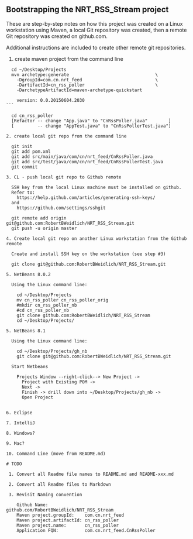 ## Bootstrapping the NRT_RSS_Stream project


These are step-by-step notes on how this project was created on a Linux
workstation using Maven, a local Git repository was created, then a
remote Git repository was created on github.com.

Additional instructions are included to create other remote git repositories.

1. create maven project from the command line

````
  cd ~/Desktop/Projects
  mvn archetype:generate                                 \
    -DgroupId=com.cn.nrt_feed                            \
    -DartifactId=cn_rss_poller                           \
    -DarchetypeArtifactId=maven-archetype-quickstart

    version: 0.0.20150604.2030
```

  cd cn_rss_poller
  [Refactor -- change "App.java" to "CnRssPoller.java"        ]
  [         -- change "AppTest.java" to "CnRssPollerTest.java"]

2. create local git repo from the command line

  git init
  git add pom.xml
  git add src/main/java/com/cn/nrt_feed/CnRssPoller.java
  git add src/test/java/com/cn/nrt_feed/CnRssPollerTest.java
  git commit

3. CL - push local git repo to Github remote

  SSH key from the local Linux machine must be installed on github.
  Refer to:
    https://help.github.com/articles/generating-ssh-keys/
  and
    https://github.com/settings/sshgit

  git remote add origin git@github.com:RobertBWeidlich/NRT_RSS_Stream.git
  git push -u origin master

4. Create local git repo on another Linux workstation from the Github remote

  Create and install SSH key on the workstation (see step #3)

  git clone git@github.com:RobertBWeidlich/NRT_RSS_Stream.git

5. NetBeans 8.0.2

  Using the Linux command line:

    cd ~/Desktop/Projects
    mv cn_rss_poller cn_rss_poller_orig
    #mkdir cn_rss_poller_nb
    #cd cn_rss_poller_nb
    git clone github.com:RobertBWeidlich/NRT_RSS_Stream
    cd ~/Desktop/Projects/

5. NetBeans 8.1

  Using the Linux command line:

    cd ~/Desktop/Projects/gh_nb
    git clone git@github.com:RobertBWeidlich/NRT_RSS_Stream.git

  Start Netbeans

    Projects Window --right-click--> New Project ->
      Project with Existing POM ->
      Next ->
      Finish -> drill down into ~/Desktop/Projects/gh_nb ->
      Open Project


6. Eclipse

7. IntelliJ

8. Windows?

9. Mac?

10. Command Line (move from README.md)

# TODO

 1. Convert all Readme file names to README.md and README-xxx.md

 2. Convert all Readme files to Markdown

 3. Revisit Naming convention

    Github Name:              github.com/RobertBWeidlich/NRT_RSS_Stream
    Maven project.groupId:    com.cn.nrt_feed
    Maven project.artifactId: cn_rss_poller
    Maven project.name:       cn_rss_poller
    Application FQN:          com.cn.nrt_feed.CnRssPoller

